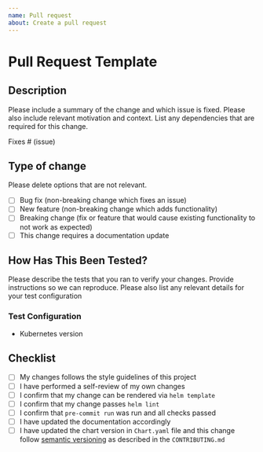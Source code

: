 ```yaml
---
name: Pull request
about: Create a pull request
---
```


# Pull Request Template

## Description

Please include a summary of the change and which issue is fixed. Please also include relevant motivation and context. List any dependencies that are required for this change.

Fixes # (issue)

## Type of change

Please delete options that are not relevant.

- [ ] Bug fix (non-breaking change which fixes an issue)
- [ ] New feature (non-breaking change which adds functionality)
- [ ] Breaking change (fix or feature that would cause existing functionality to not work as expected)
- [ ] This change requires a documentation update

## How Has This Been Tested?

Please describe the tests that you ran to verify your changes. Provide instructions so we can reproduce. Please also list any relevant details for your test configuration

### Test Configuration

- Kubernetes version

## Checklist

- [ ] My changes follows the style guidelines of this project
- [ ] I have performed a self-review of my own changes
- [ ] I confirm that my change can be rendered via `helm template`
- [ ] I confirm that my change passes `helm lint`
- [ ] I confirm that `pre-commit run` was run and all checks passed
- [ ] I have updated the documentation accordingly
- [ ] I have updated the chart version in `Chart.yaml` file and this change follow [semantic versioning](https://semver.org/) as described in the `CONTRIBUTING.md`
